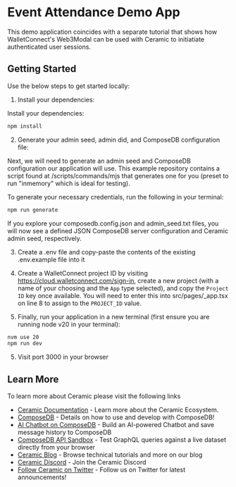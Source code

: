 # Event Attendance Demo App

This demo application coincides with a separate tutorial that shows how WalletConnect's Web3Modal can be used with Ceramic to initiatiate authenticated user sessions.

## Getting Started

Use the below steps to get started locally:

1. Install your dependencies:

Install your dependencies:

```bash
npm install
```

2. Generate your admin seed, admin did, and ComposeDB configuration file:

Next, we will need to generate an admin seed and ComposeDB configuration our application will use. This example repository contains a script found at /scripts/commands/mjs that generates one for you (preset to run "inmemory" which is ideal for testing).

To generate your necessary credentials, run the following in your terminal:

```bash
npm run generate
```

If you explore your composedb.config.json and admin_seed.txt files, you will now see a defined JSON ComposeDB server configuration and Ceramic admin seed, respectively.

3. Create a .env file and copy-paste the contents of the existing .env.example file into it

4. Create a WalletConnect project ID by visiting https://cloud.walletconnect.com/sign-in, create a new project (with a name of your choosing and the `App` type selected), and copy the `Project ID` key once available. You will need to enter this into src/pages/_app.tsx on line 8 to assign to the `PROJECT_ID` value.


4. Finally, run your application in a new terminal (first ensure you are running node v20 in your terminal):

```bash
nvm use 20
npm run dev
```

5. Visit port 3000 in your browser

## Learn More

To learn more about Ceramic please visit the following links

- [Ceramic Documentation](https://developers.ceramic.network/learn/welcome/) - Learn more about the Ceramic Ecosystem.
- [ComposeDB](https://developers.ceramic.network/docs/composedb/getting-started) - Details on how to use and develop with ComposeDB!
- [AI Chatbot on ComposeDB](https://learnweb3.io/lessons/build-an-ai-chatbot-on-compose-db-and-the-ceramic-network) - Build an AI-powered Chatbot and save message history to ComposeDB
- [ComposeDB API Sandbox](https://developers.ceramic.network/sandbox) - Test GraphQL queries against a live dataset directly from your browser
- [Ceramic Blog](https://blog.ceramic.network/) - Browse technical tutorials and more on our blog
- [Ceramic Discord](https://discord.com/invite/ceramic) - Join the Ceramic Discord
- [Follow Ceramic on Twitter](https://twitter.com/ceramicnetwork) - Follow us on Twitter for latest announcements!
